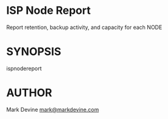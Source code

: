 ISP Node Report
==================
Report retention, backup activity, and capacity for each NODE

SYNOPSIS
========
  ispnodereport

AUTHOR
======
Mark Devine <mark@markdevine.com>
